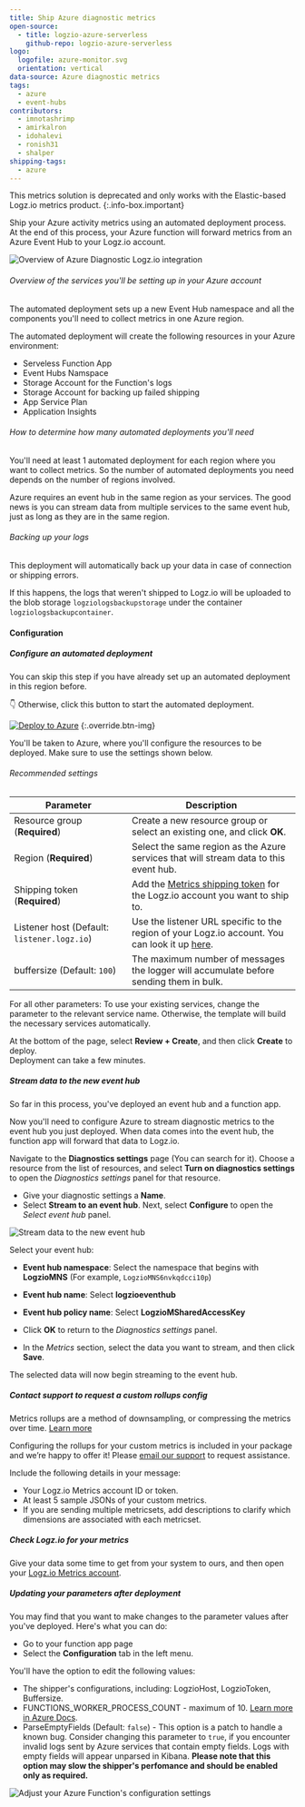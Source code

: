 ```yaml
---
title: Ship Azure diagnostic metrics
open-source:
  - title: logzio-azure-serverless
    github-repo: logzio-azure-serverless
logo:
  logofile: azure-monitor.svg
  orientation: vertical
data-source: Azure diagnostic metrics
tags:
  - azure
  - event-hubs
contributors:
  - imnotashrimp
  - amirkalron
  - idohalevi
  - ronish31
  - shalper
shipping-tags:
  - azure
---
```


<!-- info-box-start:info -->
This metrics solution is deprecated and only works with the Elastic-based Logz.io metrics product.
{:.info-box.important}
<!-- info-box-end -->

Ship your Azure activity metrics using an automated deployment process.
At the end of this process, your Azure function will forward metrics from an Azure Event Hub to your Logz.io account.


![Overview of Azure Diagnostic Logz.io integration](https://dytvr9ot2sszz.cloudfront.net/logz-docs/log-shipping/azure-diagnostic-logs-overview.png)

###### Overview of the services you'll be setting up in your Azure account

The automated deployment sets up a new Event Hub namespace and all the components you'll need to collect metrics in one Azure region.

The automated deployment will create the following resources in your Azure environment:

* Serveless Function App
* Event Hubs Namspace
* Storage Account for the Function's logs
* Storage Account for backing up failed shipping
* App Service Plan
* Application Insights


###### How to determine how many automated deployments you'll need

You'll need at least 1 automated deployment for each region where you want to collect metrics. So the number of automated deployments you need depends on the number of regions involved.


Azure requires an event hub in the same region as your services. The good news is you can stream data from multiple services to the same event hub, just as long as they are in the same region.


###### Backing up your logs

This deployment will automatically back up your data in case of connection or shipping errors.

If this happens, the logs that weren't shipped to Logz.io will be uploaded to the blob storage `logziologsbackupstorage` under the container `logziologsbackupcontainer`.



#### Configuration

<div class="tasklist">

##### Configure an automated deployment

You can skip this step if you have already set up an automated deployment in this region before.

👇 Otherwise, click this button to start the automated deployment.

[![Deploy to Azure](https://dytvr9ot2sszz.cloudfront.net/logz-docs/azure_blob/deploybutton-az.png)](https://portal.azure.com/#create/Microsoft.Template/uri/https%3A%2F%2Fraw.githubusercontent.com%2Flogzio%2Flogzio-azure-serverless%2Fmaster%2Fdeployments%2Fazuredeploymetrics.json)
{:.override.btn-img}

You'll be taken to Azure, where you'll configure the resources to be deployed.
Make sure to use the settings shown below.


###### Recommended settings



| Parameter | Description |
|---|---|
| Resource group (**Required**) | Create a new resource group or select an existing one, and click **OK**. |
| Region (**Required**) | Select the same region as the Azure services that will stream data to this event hub. |
| Shipping token (**Required**) | Add the [Metrics shipping token](https://docs.logz.io/user-guide/accounts/finding-your-metrics-account-token/) for the Logz.io account you want to ship to.  |
| Listener host (Default: `listener.logz.io`)| Use the listener URL specific to the region of your Logz.io account. You can look it up [here](https://docs.logz.io/user-guide/accounts/account-region.html). |
| buffersize (Default: `100`) | The maximum number of messages the logger will accumulate before sending them in bulk.  |

For all other parameters: To use your existing services, change the parameter to the relevant service name. Otherwise, the template will build the necessary services automatically.

At the bottom of the page, select **Review + Create**, and then click **Create** to deploy.  
Deployment can take a few minutes.

##### Stream data to the new event hub

So far in this process, you've deployed an event hub and a function app.

Now you'll need to configure Azure to stream diagnostic metrics to the event hub you just deployed.
When data comes into the event hub, the function app will forward that data to Logz.io.


Navigate to the **Diagnostics settings** page (You can search for it).
Choose a resource from the list of resources, and select **Turn on diagnostics settings** to open the _Diagnostics settings_ panel for that resource.

* Give your diagnostic settings a **Name**.
* Select **Stream to an event hub**. Next, select **Configure** to open the _Select event hub_ panel.


![Stream data to the new event hub](https://dytvr9ot2sszz.cloudfront.net/logz-docs/log-shipping/diagnostic-settings.png)



Select your event hub:

* **Event hub namespace**: Select the namespace that begins with **LogzioMNS** (For example, `LogzioMNS6nvkqdcci10p`)
* **Event hub name**: Select **logzioeventhub**
* **Event hub policy name**: Select **LogzioMSharedAccessKey**
* Click **OK** to return to the _Diagnostics settings_ panel.

* In the _Metrics_ section, select the data you want to stream, and then click **Save**.

The selected data will now begin streaming to the event hub.


##### Contact support to request a custom rollups config

Metrics rollups are a method of downsampling, or compressing the metrics over time. [Learn more](docs.logz.io/user-guide/infrastructure-monitoring/data-rollups.html)

Configuring the rollups for your custom metrics is included in your package and we’re happy to offer it!
Please [email our support](mailto:help@logz.io?subject=Requesting%20a%20custom%20rollups%20config%20for%20Azure%20Diagnostic%20metrics&body=Hi!%20Please%20be%20in%20touch%20with%20further%20instructions.%20Thanks!) to request assistance.

Include the following details in your message:

* Your Logz.io Metrics account ID or token.
* At least 5 sample JSONs of your custom metrics.
* If you are sending multiple metricsets, add descriptions to clarify which dimensions are associated with each metricset.


##### Check Logz.io for your metrics

Give your data some time to get from your system to ours, and then open your [Logz.io Metrics account](https://app.logz.io/#/dashboard/metrics?).



##### Updating your parameters after deployment

You may find that you want to make changes to the parameter values after you've deployed. Here's what you can do:

* Go to your function app page
* Select the **Configuration** tab in the left menu.

You'll have the option to edit the following values:

* The shipper's configurations, including: LogzioHost, LogzioToken, Buffersize.
* FUNCTIONS_WORKER_PROCESS_COUNT - maximum of 10. [Learn more in Azure Docs](https://docs.microsoft.com/en-us/azure/azure-functions/functions-app-settings#functions_worker_process_count).
* ParseEmptyFields (Default: `false`) - This option is a patch to handle a known bug. Consider changing this parameter to `true`, if you encounter invalid logs sent by Azure services that contain empty fields. Logs with empty fields will appear unparsed in Kibana. **Please note that this option may slow the shipper's perfomance and should be enabled only as required.**


![Adjust your Azure Function's configuration settings](https://dytvr9ot2sszz.cloudfront.net/logz-docs/log-shipping/configuration-settings-azure-diagnostic-logs.png)




</div>
